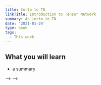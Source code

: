 ```yaml
---
title: Inrto to TN
linkTitle: Introduction to Tensor Network
summary: An inrto to TN
date: '2021-01-24'
type: book
tags:
  - This week
---
```

## What you will learn
- a summary
<!-- {{< figure src="featured.jpg" >}}

{{< toc hide_on="xl" >}}



<!-- - {{<hl>}}Statistical concepts{{</hl>}} and how to apply them in practice
- Gain experience with the {{<hl>}}Scikit{{</hl>}}, including data visualization with {{<hl>}}Plotly{{</hl>}} and data wrangling with {{<hl>}}Pandas{{</hl>}}

## Program overview

The demand for skilled data science practitioners is rapidly growing. Lorem ipsum dolor sit amet, consectetur adipiscing elit. Duis posuere tellus ac convallis placerat. Proin tincidunt magna sed ex sollicitudin condimentum. Sed ac faucibus dolor, scelerisque sollicitudin nisi. -->

<!-- ## Courses in this program

{{< list_children >}}

## Meet your instructor

<!-- {{< mention "admin" >}} -->

<!-- ## FAQs

{{< spoiler text="Are there prerequisites?" >}}
There are no prerequisites for the first course.
{{< /spoiler >}}

{{< spoiler text="How often do the courses run?" >}}
Continuously, at your own pace.
{{< /spoiler >}}

{{< cta cta_text="Begin the course" cta_link="python" >}} --> --> -->
